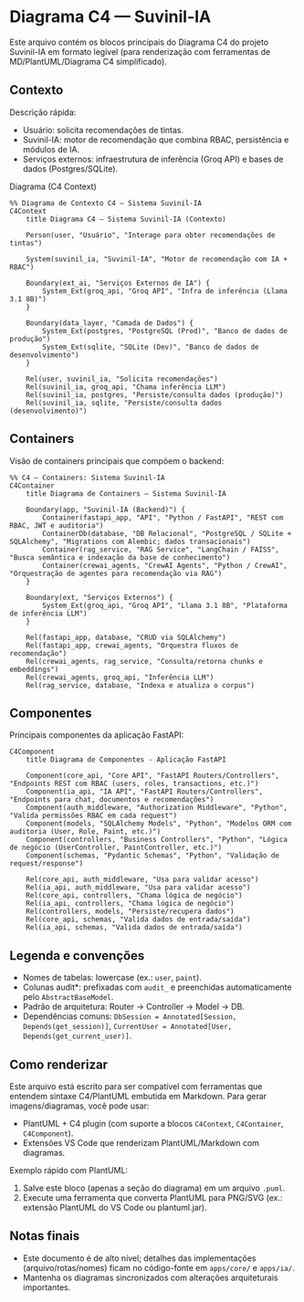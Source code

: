 # Diagrama C4 — Suvinil-IA

Este arquivo contém os blocos principais do Diagrama C4 do projeto Suvinil-IA em formato legível (para renderização com ferramentas de MD/PlantUML/Diagrama C4 simplificado).

## Contexto

Descrição rápida:

- Usuário: solicita recomendações de tintas.
- Suvinil-IA: motor de recomendação que combina RBAC, persistência e módulos de IA.
- Serviços externos: infraestrutura de inferência (Groq API) e bases de dados (Postgres/SQLite).

Diagrama (C4 Context)

```mermaid
%% Diagrama de Contexto C4 — Sistema Suvinil-IA
C4Context
    title Diagrama C4 — Sistema Suvinil-IA (Contexto)

    Person(user, "Usuário", "Interage para obter recomendações de tintas")

    System(suvinil_ia, "Suvinil-IA", "Motor de recomendação com IA + RBAC")

    Boundary(ext_ai, "Serviços Externos de IA") {
        System_Ext(groq_api, "Groq API", "Infra de inferência (Llama 3.1 8B)")
    }

    Boundary(data_layer, "Camada de Dados") {
        System_Ext(postgres, "PostgreSQL (Prod)", "Banco de dados de produção")
        System_Ext(sqlite, "SQLite (Dev)", "Banco de dados de desenvolvimento")
    }

    Rel(user, suvinil_ia, "Solicita recomendações")
    Rel(suvinil_ia, groq_api, "Chama inferência LLM")
    Rel(suvinil_ia, postgres, "Persiste/consulta dados (produção)")
    Rel(suvinil_ia, sqlite, "Persiste/consulta dados (desenvolvimento)")
```

## Containers

Visão de containers principais que compõem o backend:

```mermaid
%% C4 — Containers: Sistema Suvinil-IA
C4Container
    title Diagrama de Containers — Sistema Suvinil-IA

    Boundary(app, "Suvinil-IA (Backend)") {
        Container(fastapi_app, "API", "Python / FastAPI", "REST com RBAC, JWT e auditoria")
        ContainerDb(database, "DB Relacional", "PostgreSQL / SQLite + SQLAlchemy", "Migrations com Alembic; dados transacionais")
        Container(rag_service, "RAG Service", "LangChain / FAISS", "Busca semântica e indexação da base de conhecimento")
        Container(crewai_agents, "CrewAI Agents", "Python / CrewAI", "Orquestração de agentes para recomendação via RAG")
    }

    Boundary(ext, "Serviços Externos") {
        System_Ext(groq_api, "Groq API", "Llama 3.1 8B", "Plataforma de inferência LLM")
    }

    Rel(fastapi_app, database, "CRUD via SQLAlchemy")
    Rel(fastapi_app, crewai_agents, "Orquestra fluxos de recomendação")
    Rel(crewai_agents, rag_service, "Consulta/retorna chunks e embeddings")
    Rel(crewai_agents, groq_api, "Inferência LLM")
    Rel(rag_service, database, "Indexa e atualiza o corpus")
```


## Componentes

Principais componentes da aplicação FastAPI:

```mermaid
C4Component
    title Diagrama de Componentes - Aplicação FastAPI

    Component(core_api, "Core API", "FastAPI Routers/Controllers", "Endpoints REST com RBAC (users, roles, transactions, etc.)")
    Component(ia_api, "IA API", "FastAPI Routers/Controllers", "Endpoints para chat, documentos e recomendações")
    Component(auth_middleware, "Authorization Middleware", "Python", "Valida permissões RBAC em cada request")
    Component(models, "SQLAlchemy Models", "Python", "Modelos ORM com auditoria (User, Role, Paint, etc.)")
    Component(controllers, "Business Controllers", "Python", "Lógica de negócio (UserController, PaintController, etc.)")
    Component(schemas, "Pydantic Schemas", "Python", "Validação de request/response")

    Rel(core_api, auth_middleware, "Usa para validar acesso")
    Rel(ia_api, auth_middleware, "Usa para validar acesso")
    Rel(core_api, controllers, "Chama lógica de negócio")
    Rel(ia_api, controllers, "Chama lógica de negócio")
    Rel(controllers, models, "Persiste/recupera dados")
    Rel(core_api, schemas, "Valida dados de entrada/saída")
    Rel(ia_api, schemas, "Valida dados de entrada/saída")
```

## Legenda e convenções

- Nomes de tabelas: lowercase (ex.: `user`, `paint`).
- Colunas audit*: prefixadas com `audit_` e preenchidas automaticamente pelo `AbstractBaseModel`.
- Padrão de arquitetura: Router → Controller → Model → DB.
- Dependências comuns: `DbSession = Annotated[Session, Depends(get_session)]`, `CurrentUser = Annotated[User, Depends(get_current_user)]`.

## Como renderizar

Este arquivo está escrito para ser compatível com ferramentas que entendem sintaxe C4/PlantUML embutida em Markdown. Para gerar imagens/diagramas, você pode usar:

- PlantUML + C4 plugin (com suporte a blocos `C4Context`, `C4Container`, `C4Component`).
- Extensões VS Code que renderizam PlantUML/Markdown com diagramas.

Exemplo rápido com PlantUML:

1. Salve este bloco (apenas a seção do diagrama) em um arquivo `.puml`.
2. Execute uma ferramenta que converta PlantUML para PNG/SVG (ex.: extensão PlantUML do VS Code ou plantuml.jar).

## Notas finais

 - Este documento é de alto nível; detalhes das implementações (arquivo/rotas/nomes) ficam no código-fonte em `apps/core/` e `apps/ia/`.
 - Mantenha os diagramas sincronizados com alterações arquiteturais importantes.
